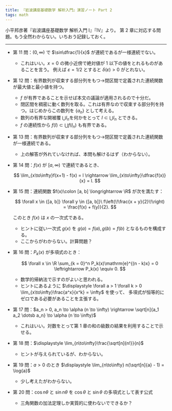 ```yaml
---
title: 『岩波講座基礎数学 解析入門』演習ノート Part 2
tags: math
---
```


小平邦彦著『岩波講座基礎数学 解析入門 I』『IV』より。
第 2 章に対応する問題。もう全然わからない。いちおう記録しておく。

----

* 第 11 問：$(0, \infty)$ で $\sin\dfrac{1}{x}$ が連続であるが一様連続でない。
  * これはいい。$x = 0$ の微小近傍で絶対値が 1 以下の値をとれるものがあることを言う。
    例えば $\varepsilon = 1/2$ とすると $\delta(\varepsilon) > 0$ がとれない。
* 第 12 問：有界数列が収束する部分列をもつ→閉区間で定義された連続関数が最大値と最小値を持つ。
  * $f$ が有界であることを示せば本文の議論が適用されるので十分だ。
  * 閉区間を稠密に動く数列を取る。これは有界なので収束する部分列を持つ。はじめからこの数列を $\lbrace a_n\rbrace$ として考える。
  * 数列の有界な開被覆 $\bigcup I_n$を何かをとって $I \subset \bigcup I_n$ とできる。
  * $f$ の連続性から $f(I) \subset \bigcup f(I_n)$ も有界である。
* 第 13 問：有界数列が収束する部分列をもつ→閉区間で定義された連続関数が一様連続である。
  * 上の解答が外れていなければ、本問も解けるはず（わからない）。
* 第 14 問：$f(x)$ が $[a, \infty)$ で連続であるとき、

  $$
  \lim_{x\to\infty}f(x+1) - f(x) = l \rightarrow \lim_{x\to\infty}\dfrac{f(x)}{x} = l.
  $$

* 第 15 問：連続関数 $f(x)\colon [a, b] \longrightarrow \R$ が次を満たす：

  $$
  \forall x \in {[a, b]} \forall y \in {[a, b]}\ f\left(\!\frac{x + y}{2}\!\right) = \frac{f(x) + f(y)}{2}.
  $$

  このとき $f(x)$ は $x$ の一次式である。
  * ヒントに従い一次式 $g(x)$ を $g(a) = f(a), g(b) = f(b)$ となるものを構成する。
  * ここからがわからない。計算問題？
* 第 16 問：$P_k(x)$ が多項式のとき：

  $$
  \forall x \in \R \sum_{k = 0}^n P_k(x)\mathrm{e}^{(n - k)x} = 0
  \leftrightarrow
  P_k(x) \equiv 0.
  $$

  * 数学的帰納法で示すのがよいと思われる。
  * ヒントにあるように $\displaystyle \forall a > 1 \forall k > 0 \lim_{x\to\infty}\frac{a^x}{x^k} = \infty$ を使って、
    多項式が恒等的にゼロである必要があることを主張する。
* 第 17 問：$a_n > 0, a_n \to \alpha (n \to \infty) \rightarrow \sqrt[n]{a_1 a_2 \dotsb a_n} \to \alpha (n \to \infty)$
  * これはいい。対数をとって第 1 章の和の級数の結果を利用することで示せる。
* 第 18 問：$\displaystyle \lim_{n\to\infty}\frac{\sqrt[n]{n!}}{n}$
  * ヒントが与えられているが、わからない。
* 第 19 問：$a > 0$ のとき $\displaystyle \lim_{n\to\infty} n(\sqrt[n]{a} - 1) = \log{a}$
  * 少し考えたがわからない。
* 第 20 問：$\cos{n\theta}$ と $\sin{n\theta}$ を $\cos\theta$ と $\sin\theta$ の多項式として表す公式
  * 三角関数の加法定理しか実質的に使わないでできるか？
